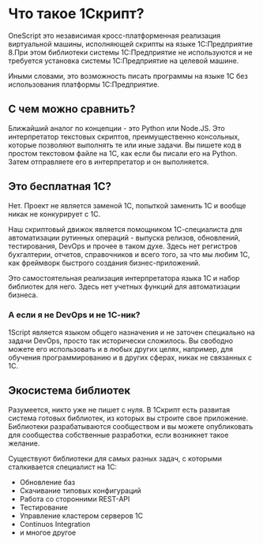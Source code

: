# Что такое 1Скрипт?

OneScript это независимая кросс-платформенная реализация виртуальной машины, исполняющей скрипты на языке 1С:Предприятие 8.При этом библиотеки системы 1С:Предприятие не используются и не требуется установка системы 1С:Предприятие на целевой машине.

Иными словами, это возможность писать программы на языке 1С без использования платформы 1С:Предприятие.

## С чем можно сравнить?

Ближайший аналог по концепции - это Python или Node.JS. Это интерпретатор текстовых скриптов, преимущественно консольных, которые позволяют выполнять те или иные задачи. Вы пишете код в простом текстовом файле на 1С, как если бы писали его на Python. Затем отправляете его в интерпретатор и он выполняется.

## Это бесплатная 1С?

Нет. Проект не является заменой 1С, попыткой заменить 1С и вообще никак не конкурирует с 1С.

Наш скриптовый движок является помощником 1С-специалиста для автоматизации рутинных операций - выпуска релизов, обновлений, тестирования, DevOps и прочее в таком духе. Здесь нет регистров бухгалтерии, отчетов, справочников и всего того, за что мы любим 1С, как фреймворк быстрого создания бизнес-приложений.

Это самостоятельная реализация интерпретатора языка 1С и набор библиотек для него. Здесь нет учетных функций для автоматизации бизнеса.

### А если я не DevOps и не 1С-ник?

1Script является языком общего назначения и не заточен специально на задачи DevOps, просто так исторически сложилось. Вы свободно можете его использовать и в любых других целях, например, для обучения программированию и в других сферах, никак не связанных с 1С.

## Экосистема библиотек

Разумеется, никто уже не пишет с нуля. В 1Скрипт есть развитая система готовых библиотек, из которых вы строите свое приложение. Библиотеки разрабатываются сообществом и вы можете опубликовать для сообщества собственные разработки, если возникнет такое желание.

Существуют библиотеки для самых разных задач, с которыми сталкивается специалист на 1С:

* Обновление баз
* Скачивание типовых конфигураций
* Работа со сторонними REST-API
* Тестирование
* Управление кластером серверов 1С
* Continuos Integration 
* и многое другое